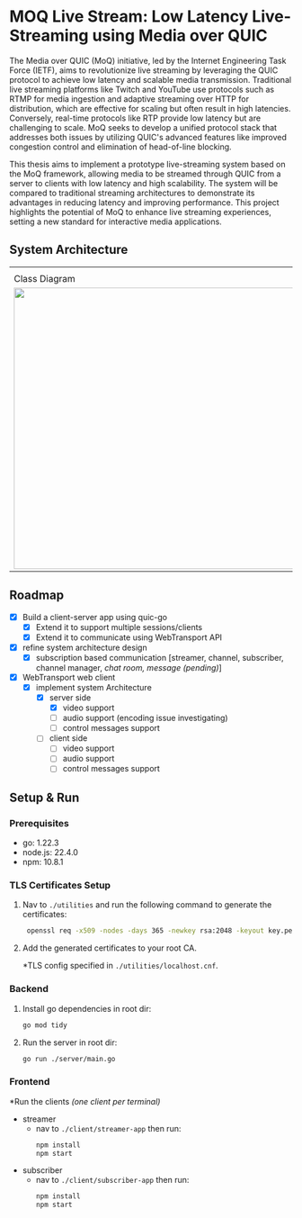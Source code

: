 # MOQ Live Stream: Low Latency Live-Streaming using Media over QUIC

The Media over QUIC (MoQ) initiative, led by the Internet Engineering Task Force (IETF), aims to revolutionize live streaming by leveraging the QUIC protocol to achieve low latency and scalable media transmission. Traditional live streaming platforms like Twitch and YouTube use protocols such as RTMP for media ingestion and adaptive streaming over HTTP for distribution, which are effective for scaling but often result in high latencies. Conversely, real-time protocols like RTP provide low latency but are challenging to scale. MoQ seeks to develop a unified protocol stack that addresses both issues by utilizing QUIC's advanced features like improved congestion control and elimination of head-of-line blocking.

This thesis aims to implement a prototype live-streaming system based on the MoQ framework, allowing media to be streamed through QUIC from a server to clients with low latency and high scalability. The system will be compared to traditional streaming architectures to demonstrate its advantages in reducing latency and improving performance. This project highlights the potential of MoQ to enhance live streaming experiences, setting a new standard for interactive media applications.

## System Architecture

<table>
  
  <th>
    <tr>
      <td>Class Diagram</td>
      <td>State Machine Diagram</td>
    </tr>
  </th>

  <tr>
    <td>
      <img width="500" src="https://github.com/TUM-Master-Thesis-MoQ/moq-live-stream/assets/33310255/b7046371-adbb-4058-8f93-4b877f42c1c6">
    </td>
    <td>
      <img width="500" src="https://github.com/TUM-Master-Thesis-MoQ/moq-live-stream/assets/33310255/f15041b2-fcf8-46f3-a3bc-7914a26dfa00">
    </td>
  </tr>
  
</table>

## Roadmap

- [x] Build a client-server app using quic-go
  - [x] Extend it to support multiple sessions/clients
  - [x] Extend it to communicate using WebTransport API
- [x] refine system architecture design
  - [x] subscription based communication [streamer, channel, subscriber, channel manager, *chat room, message (pending)*]
- [x] WebTransport web client
  - [x] implement system Architecture
    - [x] server side
      - [x] video support
      - [ ] audio support (encoding issue investigating)
      - [ ] control messages support
    - [ ] client side
      - [ ] video support
      - [ ] audio support
      - [ ] control messages support

## Setup & Run

### Prerequisites

- go: 1.22.3
- node.js: 22.4.0
- npm: 10.8.1

### TLS Certificates Setup

1. Nav to `./utilities` and run the following command to generate the certificates:
   ```sh
    openssl req -x509 -nodes -days 365 -newkey rsa:2048 -keyout key.pem -out cert.pem -config localhost.cnf
   ```
2. Add the generated certificates to your root CA.

   \*TLS config specified in `./utilities/localhost.cnf`.

### Backend

1. Install go dependencies in root dir:
   ```sh
   go mod tidy
   ```
2. Run the server in root dir:
   ```sh
   go run ./server/main.go
   ```

### Frontend

\*Run the clients _(one client per terminal)_

- streamer
  - nav to `./client/streamer-app` then run:
    ```sh
    npm install
    npm start
    ```
- subscriber
  - nav to `./client/subscriber-app` then run:
    ```sh
    npm install
    npm start
    ```
